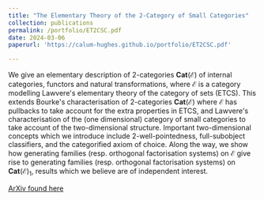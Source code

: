 ```yaml
---
title: "The Elementary Theory of the 2-Category of Small Categories"
collection: publications
permalink: /portfolio/ET2CSC.pdf
date: 2024-03-06
paperurl: 'https://calum-hughes.github.io/portfolio/ET2CSC.pdf'

---
```

We give an elementary description of $2$-categories
$\mathbf{Cat}\left(\mathcal{E}\right)$ of internal categories, functors and
natural transformations, where $\mathcal{E}$ is a category modelling Lawvere's
elementary theory of the category of sets (ETCS). This extends Bourke's
characterisation of $2$-categories $\mathbf{Cat}\left(\mathcal{E}\right)$ where
$\mathcal{E}$ has pullbacks to take account for the extra properties in ETCS,
and Lawvere's characterisation of the (one dimensional) category of small
categories to take account of the two-dimensional structure. Important
two-dimensional concepts which we introduce include $2$-well-pointedness,
full-subobject classifiers, and the categorified axiom of choice. Along the
way, we show how generating families (resp. orthogonal factorisation systems)
on $\mathcal{E}$ give rise to generating families (resp. orthogonal
factorisation systems) on $\mathbf{Cat}\left(\mathcal{E}\right)_{1}$, results
which we believe are of independent interest.

[ArXiv found here](https://arxiv.org/abs/2403.03647)


